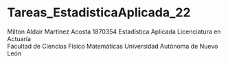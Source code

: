 # Tareas_EstadisticaAplicada_22
Milton Aldair Martínez Acosta 
1870354
Estadística Aplicada
Licenciatura en Actuaría  
Facultad de Ciencias Físico Matemáticas
Universidad Autónoma de Nuevo León
